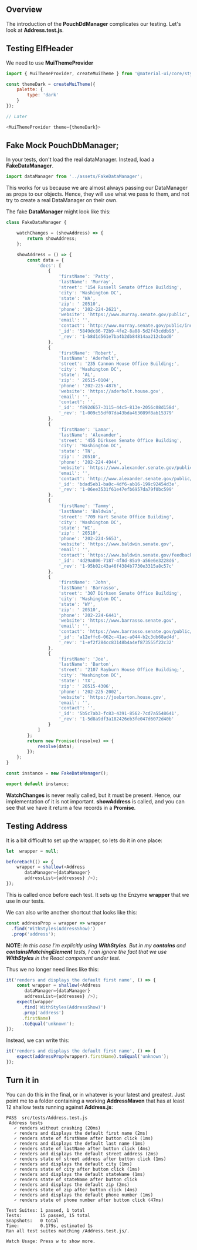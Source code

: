 ## Overview

The introduction of the **PouchDdManager** complicates our testing. Let's look at **Address.test.js**.

## Testing ElfHeader

We need to use **MuiThemeProvider**

```JavaScript
import { MuiThemeProvider, createMuiTheme } from '@material-ui/core/styles';

const themeDark = createMuiTheme({
    palette: {
        type: 'dark'
    }
});

// Later

<MuiThemeProvider theme={themeDark}>
```    

## Fake Mock PouchDbManager;

In your tests, don't load the real dataManager. Instead, load a **FakeDataManager**.

```javascript
import dataManager from '../assets/FakeDataManager';
```

This works for us because we are almost always passing our DataManager as props to our objects. Hence, they will use what we pass to them, and not try to create a real DataManager on their own.

The fake **DataManager** might look like this:

```javascript
class FakeDataManager {

    watchChanges = (showAddress) => {
        return showAddress;
    };

    showAddress = () => {
        const data = {
            'docs': [
                {
                    'firstName': 'Patty',
                    'lastName': 'Murray',
                    'street': '154 Russell Senate Office Building',
                    'city': 'Washington DC',
                    'state': 'WA',
                    'zip': ' 20510',
                    'phone': '202-224-2621',
                    'website': 'https://www.murray.senate.gov/public',
                    'email': '',
                    'contact': 'http://www.murray.senate.gov/public/index.cfm/contactme',
                    '_id': '5849dc86-72b9-4fe2-8a08-5d2f43cddb93',
                    '_rev': '1-b8d1d561e7ba4b2db84814aa212cbad0'
                },
                {
                    'firstName': 'Robert',
                    'lastName': 'Aderholt',
                    'street': '235 Cannon House Office Building;',
                    'city': 'Washington DC',
                    'state': 'AL',
                    'zip': ' 20515-0104',
                    'phone': '202-225-4876',
                    'website': 'https://aderholt.house.gov',
                    'email': '',
                    'contact': '',
                    '_id': 'f892d657-3115-44c5-813e-2056c08d158d',
                    '_rev': '1-009c55df07da43bda463089f8ab15379'
                },
                {
                    'firstName': 'Lamar',
                    'lastName': 'Alexander',
                    'street': '455 Dirksen Senate Office Building',
                    'city': 'Washington DC',
                    'state': 'TN',
                    'zip': ' 20510',
                    'phone': '202-224-4944',
                    'website': 'https://www.alexander.senate.gov/public',
                    'email': '',
                    'contact': 'http://www.alexander.senate.gov/public/index.cfm?p=Email',
                    '_id': 'bdad5eb1-ba0c-4df6-ab16-199c92454d3e',
                    '_rev': '1-06ee3531f61e47efb6957da79f0bc599'
                },
                {
                    'firstName': 'Tammy',
                    'lastName': 'Baldwin',
                    'street': '709 Hart Senate Office Building',
                    'city': 'Washington DC',
                    'state': 'WI',
                    'zip': ' 20510',
                    'phone': '202-224-5653',
                    'website': 'https://www.baldwin.senate.gov',
                    'email': '',
                    'contact': 'https://www.baldwin.senate.gov/feedback',
                    '_id': '4d29a806-7187-4f8d-85a9-a56e6e3228d6',
                    '_rev': '1-95b02c43a46f4384b7730e3315a8c57c'
                },
                {
                    'firstName': 'John',
                    'lastName': 'Barrasso',
                    'street': '307 Dirksen Senate Office Building',
                    'city': 'Washington DC',
                    'state': 'WY',
                    'zip': ' 20510',
                    'phone': '202-224-6441',
                    'website': 'https://www.barrasso.senate.gov',
                    'email': '',
                    'contact': 'https://www.barrasso.senate.gov/public/index.cfm/contact-form',
                    '_id': 'a12effc6-062c-41ac-a044-b2c3db68ad4d',
                    '_rev': '1-ef2f284cc83148b4a4ef873555f22c32'
                },
                {
                    'firstName': 'Joe',
                    'lastName': 'Barton',
                    'street': '2107 Rayburn House Office Building;',
                    'city': 'Washington DC',
                    'state': 'TX',
                    'zip': ' 20515-4306',
                    'phone': '202-225-2002',
                    'website': 'https://joebarton.house.gov',
                    'email': '',
                    'contact': '',
                    '_id': '5b5c7ab3-fc83-4391-8562-7cd7a5548641',
                    '_rev': '1-5d8a9df3a182426eb3fe047d6072d40b'
                }
            ]
        };
        return new Promise((resolve) => {
            resolve(data);
        });
    };
}

const instance = new FakeDataManager();

export default instance;
```

**WatchChanges** is never really called, but it must be present. Hence, our implementation of it is not important. **showAddress** is called, and you can see that we have it return a few records in a **Promise**.


## Testing Address

It is a bit difficult to set up the wrapper, so lets do it in one place:

```javascript
let  wrapper = null;

beforeEach(() => {
    wrapper = shallow(<Address
       dataManager={dataManager}
       addressList={addresses} />);
});
```    

This is called once before each test. It sets up the Enzyme **wrapper** that we use in our tests.

We can also write another shortcut that looks like this:

```javascript
const addressProp = wrapper => wrapper
  .find('WithStyles(AddressShow)')
  .prop('address');
```

**NOTE**: _In this case I'm explicitly using **WithStyles**. But in my **contains** and **containsMatchingElement** tests, I can ignore the fact that we use **WithStyles** in the React component under test._

Thus we no longer need lines like this:

```javascript
it('renders and displays the default first name', () => {
    const wrapper = shallow(<Address
       dataManager={dataManager}
       addressList={addresses} />);
    expect(wrapper
      .find('WithStyles(AddressShow)')
      .prop('address')
      .firstName)
      .toEqual('unknown');
});
```

Instead, we can write this:

```javascript
it('renders and displays the default first name', () => {        
    expect(addressProp(wrapper).firstName).toEqual('unknown');
});
```

## Turn it in

You can do this in the final, or in whatever is your latest and greatest. Just point me to a folder containing a working **AddressMaven** that has at least 12 shallow tests running against **Address.js**:

```
PASS  src/tests/Address.test.js
 Address tests
   ✓ renders without crashing (20ms)
   ✓ renders and displays the default first name (2ms)
   ✓ renders state of firstName after button click (1ms)
   ✓ renders and displays the default last name (1ms)
   ✓ renders state of lastName after button click (4ms)
   ✓ renders and displays the default street address (2ms)
   ✓ renders state of street address after button click (1ms)
   ✓ renders and displays the default city (1ms)
   ✓ renders state of city after button click (1ms)
   ✓ renders and displays the default stateName (1ms)
   ✓ renders state of stateName after button click
   ✓ renders and displays the default zip (2ms)
   ✓ renders state of zip after button click (4ms)
   ✓ renders and displays the default phone number (1ms)
   ✓ renders state of phone number after button click (47ms)

Test Suites: 1 passed, 1 total
Tests:       15 passed, 15 total
Snapshots:   0 total
Time:        0.179s, estimated 1s
Ran all test suites matching /Address.test.js/.

Watch Usage: Press w to show more.
```
